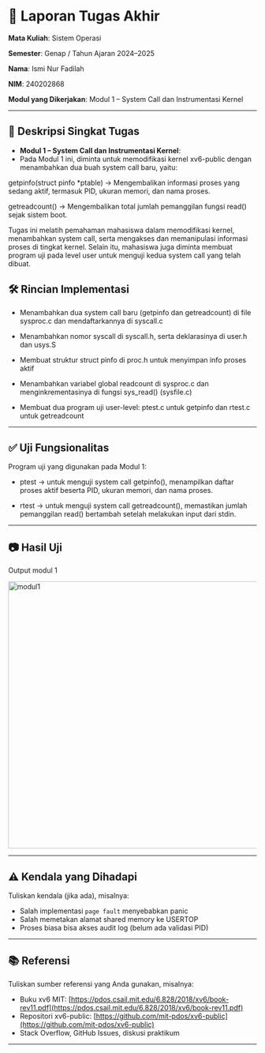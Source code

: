 # 📝 Laporan Tugas Akhir

**Mata Kuliah**: Sistem Operasi

**Semester**: Genap / Tahun Ajaran 2024–2025

**Nama**: Ismi Nur Fadilah

**NIM**: 240202868

**Modul yang Dikerjakan**:
Modul 1 – System Call dan Instrumentasi Kernel

---

## 📌 Deskripsi Singkat Tugas

* **Modul 1 – System Call dan Instrumentasi Kernel**:
* 
  Pada Modul 1 ini, diminta untuk memodifikasi kernel xv6-public dengan menambahkan dua buah system call baru, yaitu:

getpinfo(struct pinfo *ptable)
→ Mengembalikan informasi proses yang sedang aktif, termasuk PID, ukuran memori, dan nama proses.

getreadcount()
→ Mengembalikan total jumlah pemanggilan fungsi read() sejak sistem boot.

Tugas ini melatih pemahaman mahasiswa dalam memodifikasi kernel, menambahkan system call, serta mengakses dan memanipulasi informasi proses di tingkat kernel. Selain itu, mahasiswa juga diminta membuat program uji pada level user untuk menguji kedua system call yang telah dibuat.

## 🛠️ Rincian Implementasi

* Menambahkan dua system call baru (getpinfo dan getreadcount) di file sysproc.c dan mendaftarkannya di syscall.c

* Menambahkan nomor syscall di syscall.h, serta deklarasinya di user.h dan usys.S

* Membuat struktur struct pinfo di proc.h untuk menyimpan info proses aktif

* Menambahkan variabel global readcount di sysproc.c dan menginkrementasinya di fungsi sys_read() (sysfile.c)

* Membuat dua program uji user-level: ptest.c untuk getpinfo dan rtest.c untuk getreadcount

---

## ✅ Uji Fungsionalitas

Program uji yang digunakan pada Modul 1:

* ptest → untuk menguji system call getpinfo(), menampilkan daftar proses aktif beserta PID, ukuran memori, dan nama proses.

* rtest → untuk menguji system call getreadcount(), memastikan jumlah pemanggilan read() bertambah setelah melakukan input dari stdin.

---

## 📷 Hasil Uji

Output modul 1

<img width="831" height="541" alt="modul1" src="https://github.com/user-attachments/assets/a03466ba-aa16-4b2c-9c62-b6e0261f3ee0" />


---

## ⚠️ Kendala yang Dihadapi

Tuliskan kendala (jika ada), misalnya:

* Salah implementasi `page fault` menyebabkan panic
* Salah memetakan alamat shared memory ke USERTOP
* Proses biasa bisa akses audit log (belum ada validasi PID)

---

## 📚 Referensi

Tuliskan sumber referensi yang Anda gunakan, misalnya:

* Buku xv6 MIT: [https://pdos.csail.mit.edu/6.828/2018/xv6/book-rev11.pdf](https://pdos.csail.mit.edu/6.828/2018/xv6/book-rev11.pdf)
* Repositori xv6-public: [https://github.com/mit-pdos/xv6-public](https://github.com/mit-pdos/xv6-public)
* Stack Overflow, GitHub Issues, diskusi praktikum

---

